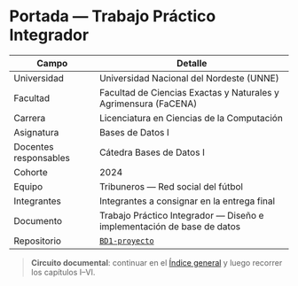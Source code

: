 # Portada — Trabajo Práctico Integrador

| Campo | Detalle |
| --- | --- |
| Universidad | Universidad Nacional del Nordeste (UNNE) |
| Facultad | Facultad de Ciencias Exactas y Naturales y Agrimensura (FaCENA) |
| Carrera | Licenciatura en Ciencias de la Computación |
| Asignatura | Bases de Datos I |
| Docentes responsables | Cátedra Bases de Datos I |
| Cohorte | 2024 |
| Equipo | Tribuneros — Red social del fútbol |
| Integrantes | Integrantes a consignar en la entrega final |
| Documento | Trabajo Práctico Integrador — Diseño e implementación de base de datos |
| Repositorio | [`BD1-proyecto`](../README.md) |

> **Circuito documental**: continuar en el [Índice general](indice.md) y luego recorrer los capítulos I–VI.
